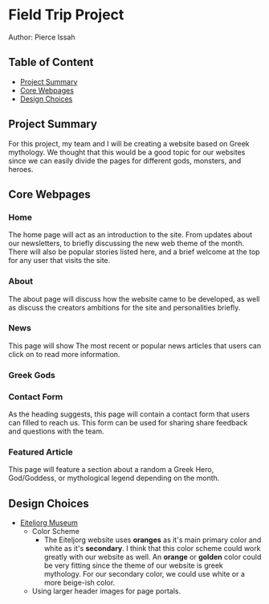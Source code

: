 # Field Trip Project

Author: Pierce Issah

## Table of Content

- [Project Summary](#project-summary)
- [Core Webpages](#core-webpages)
- [Design Choices](#design-choices)

## Project Summary

For this project, my team and I will be creating a website based on Greek mythology. We thought that this would be a good topic for our websites since we can easily divide the pages for different gods, monsters, and heroes.

## Core Webpages

<!-- List core webpages and briefly describe the page of them. Include intractable features for the web app. -->

### Home

The home page will act as an introduction to the site. From updates about our newsletters, to briefly discussing the new web theme of the month. There will also be popular stories listed here, and a brief welcome at the top for any user that visits the site.

### About

The about page will discuss how the website came to be developed, as well as discuss the creators ambitions for the site and personalities briefly.

### News

This page will show The most recent or popular news articles that users can click on to read more information.

### Greek Gods

### Contact Form

As the heading suggests, this page will contain a contact form that users can filled to reach us. This form can be used for sharing share feedback and questions with the team.

### Featured Article

This page will feature a section about a random a Greek Hero, God/Goddess, or mythological legend depending on the month.

## Design Choices

<!-- List any websites that you might reference to influence your styling choices. List any colors used and what they were used for.

Describe your usage of tags and categories to help generate content on your pages. -->

- [Eiteljorg Museum](https://eiteljorg.org/)
  - Color Scheme
    - The Eiteljorg website uses **oranges** as it's main primary color and white as it's **secondary**. I think that this color scheme could work greatly with our website as well. An **orange** or **golden** color could be very fitting since the theme of our website is greek mythology. For our secondary color, we could use white or a more beige-ish color.
  - Using larger header images for page portals.

